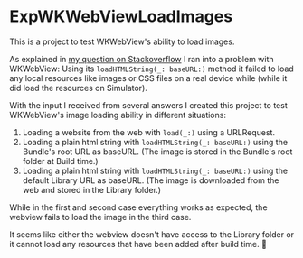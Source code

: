 # ExpWKWebViewLoadImages
This is a project to test WKWebView's ability to load images.

As explained in [my question on Stackoverflow](http://stackoverflow.com/q/39901982/2062785) I ran into a problem with WKWebView: Using its `loadHTMLString(_: baseURL:)` method it failed to load any local resources like images or CSS files on a real device while (while it did load the resources on Simulator).

With the input I received from several answers I created this project to test WKWebView's image loading ability in different situations:

1. Loading a website from the web with `load(_:)` using a URLRequest.
2. Loading a plain html string with `loadHTMLString(_: baseURL:)` using the Bundle's root URL as baseURL. (The image is stored in the Bundle's root folder at Build time.)
3. Loading a plain html string with `loadHTMLString(_: baseURL:)` using the default Library URL as baseURL. (The image is downloaded from the web and stored in the Library folder.)

While in the first and second case everything works as expected, the webview fails to load the image in the third case.

It seems like either the webview doesn't have access to the Library folder or it cannot load any resources that have been added after build time. 🤔
